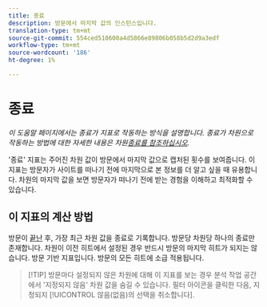 ```yaml
---
title: 종료
description: 방문에서 마지막 값의 인스턴스입니다.
translation-type: tm+mt
source-git-commit: 554ced510600a4d5866e89806b058b5d2d9a3edf
workflow-type: tm+mt
source-wordcount: '186'
ht-degree: 1%

---
```



# 종료

*이 도움말 페이지에서는 종료가 지표로 작동하는 방식을 설명합니다. 종료가 차원으로 작동하는 방법에 대한 자세한 내용은 차원[종료를 참조하십시오](../dimensions/exit-dimensions.md).*

&#39;종료&#39; 지표는 주어진 차원 값이 방문에서 마지막 값으로 캡처된 횟수를 보여줍니다. 이 지표는 방문자가 사이트를 떠나기 전에 마지막으로 본 정보를 더 알고 싶을 때 유용합니다. 차원의 마지막 값을 보면 방문자가 떠나기 전에 받는 경험을 이해하고 최적화할 수 있습니다.

## 이 지표의 계산 방법

방문이 [끝난](visits.md) 후, 가장 최근 차원 값을 종료로 기록합니다. 방문당 차원당 하나의 종료만 존재합니다. 차원이 이전 히트에서 설정된 경우 반드시 방문의 마지막 히트가 되지는 않습니다. 방문 기반 지표입니다. 방문의 모든 히트에 소급 적용됩니다.

>[!TIP] 방문마다 설정되지 않은 차원에 대해 이 지표를 보는 경우 분석 작업 공간에서 &#39;지정되지 않음&#39; 차원 값을 숨길 수 있습니다. 필터 아이콘을 클릭한 다음, 지정되지 [!UICONTROL 않음(없음)의 선택을 취소합니다].
